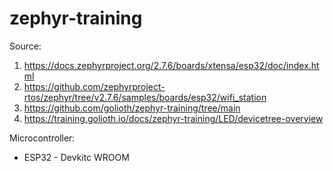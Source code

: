 # zephyr-training

Source:
1. https://docs.zephyrproject.org/2.7.6/boards/xtensa/esp32/doc/index.html
2. https://github.com/zephyrproject-rtos/zephyr/tree/v2.7.6/samples/boards/esp32/wifi_station
3. https://github.com/golioth/zephyr-training/tree/main
4. https://training.golioth.io/docs/zephyr-training/LED/devicetree-overview

Microcontroller:
- ESP32 - Devkitc WROOM
